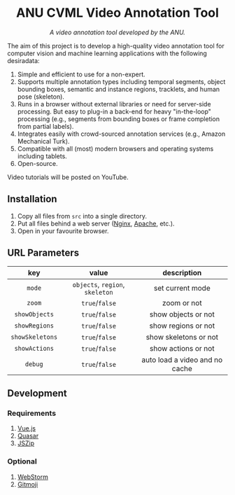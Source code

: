 <div align="center">
<!--   <a href="https://www.anu.edu.au/" target="_blank">
    <img src="src/img/logo.png" alt="ANU logo">
  </a> -->

  # ANU CVML Video Annotation Tool

  _A video annotation tool developed by the ANU._

</div>

The aim of this project is to develop a high-quality video annotation tool for computer vision and machine learning applications with the following desiradata:

1. Simple and efficient to use for a non-expert.
2. Supports multiple annotation types including temporal segments, object bounding boxes, semantic and instance regions, tracklets, and human pose (skeleton).
3. Runs in a browser without external libraries or need for server-side processing. But easy to plug-in a back-end for heavy "in-the-loop" processing (e.g., segments from bounding boxes or frame completion from partial labels).
4. Integrates easily with crowd-sourced annotation services (e.g., Amazon Mechanical Turk).
5. Compatible with all (most) modern browsers and operating systems including tablets.
6. Open-source.

Video tutorials will be posted on YouTube.

## Installation

1. Copy all files from `src` into a single directory.
2. Put all files behind a web server ([Nginx](http://nginx.org/), [Apache](http://httpd.apache.org/), etc.).
3. Open in your favourite browser.

## URL Parameters

|       key       |              value              |          description           |
| :-------------: | :-----------------------------: | :----------------------------: |
|     `mode`      | `objects`, `region`, `skeleton` |        set current mode        |
|     `zoom`      |         `true`/`false`          |          zoom or not           |
|  `showObjects`  |         `true`/`false`          |      show objects or not       |
|  `showRegions`  |         `true`/`false`          |      show regions or not       |
| `showSkeletons` |         `true`/`false`          |     show skeletons or not      |
|  `showActions`  |         `true`/`false`          |      show actions or not       |
|     `debug`     |         `true`/`false`          | auto load a video and no cache |

## Development

### Requirements

1. [Vue.js](https://vuejs.org/)
2. [Quasar](https://quasar.dev/)
3. [JSZip](https://stuk.github.io/jszip/)

### Optional

1. [WebStorm](https://www.jetbrains.com/webstorm/)
2. [Gitmoji](https://github.com/carloscuesta/gitmoji)
